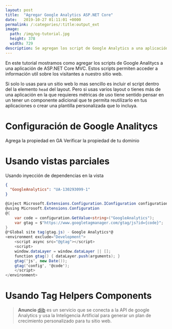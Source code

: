 ```yaml
---
layout: post
title:  "Agregar Google Analytics ASP.NET Core"
date:   2019-10-27 01:11:01 +0000
permalink: /:categories/:title:output_ext
image:
  path: /img/og-tutorial.jpg
  height: 378
  width: 729
description: Se agregan los script de Google Analytics a una aplicación ASP.NET Core MVC usando vistas parciales, Tag Helper y ViewComponents. Se lee la configuración del archivo appsettigs.json y se usa la inyección de dependencias en las vistas.
---
```


En este tutorial mostramos como agregar los scripts de Google Analitycs a una aplicación de ASP.NET Core MVC. Estos scripts permiten acceder a información util sobre los visitantes a nuestro sitio web.

Si solo lo usas para un sitio web lo mas sencillo es incluir el script dentro del la elemento `head` del layout. Pero si usas varios layout o tienes más de una aplicación en la que requieres métricas de uso tiene sentido pensar en un tener un componente adicional que te permita reutilizarlo en tus aplicaciones o crear una plantilla personalizada que lo incluya.

# Configuración de Google Analitycs

Agrega la propiedad en GA
Verificar la propiedad de tu dominio

# Usando vistas parciales

Usando inyección de dependencias en la vista

```json
{
  "GoogleAnalytics": "UA-130293099-1"
}
```

```cs
@inject Microsoft.Extensions.Configuration.IConfiguration configuration
@using Microsoft.Extensions.Configuration
@{
    var code = configuration.GetValue<string>("GoogleAnalytics");
    var gtag = $"https://www.googletagmanager.com/gtag/js?id={code}";
}
@*Global site tag(gtag.js) - Google Analytics*@
<environment exclude="Development">
    <script async src="@gtag"></script>
    <script>
    window.dataLayer = window.dataLayer || [];
    function gtag() { dataLayer.push(arguments); }
    gtag('js', new Date());
    gtag('config', '@code');
    </script>
</environment>
```

# Usando  Tag Helpers Components

> **Anuncio** [diib](https://diib.com/?ref=benjamincamacho) es un servicio que se conecta a la API de google Analytics  y usa la Inteligencia Artificial para generar un plan de crecimiento personalizado para tu sitio web.
